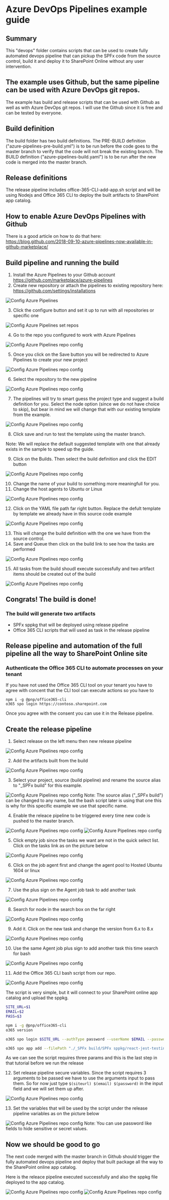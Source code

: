# Azure DevOps Pipelines example guide #

## Summary

This "devops" folder contains scripts that can be used to create fully automated devops pipeline that can pickup the SPFx code from the source control, build it and deploy it to SharePoint Online without any user intervention.

## The example uses Github, but the same pipeline can be used with Azure DevOps git repos.

The example has build and release scripts that can be used with Github as well as with Azure DevOps git repos. I will use the Github since it is free and can be tested by everyone.

## Build definition

The build folder has two build definitions. The PRE-BUILD definition ("azure-pipelines-pre-build.yml") is to be run before the code goes to the master branch to verify that the code will not break the existing branch. The BUILD definition ("azure-pipelines-build.yaml") is to be run after the new code is merged into the master branch.

## Release definitions

The release pipeline includes office-365-CLI-add-app.sh script and will be using Nodejs and Office 365 CLI to deploy the built artifacts to SharePoint app catalog.


## How to enable Azure DevOps Pipelines with Github

There is a good article on how to do that here:  https://blog.github.com/2018-09-10-azure-pipelines-now-available-in-github-marketplace/

## Build pipeline and running the build 

1. Install the Azure Pipelines to your Github account https://github.com/marketplace/azure-pipelines
2. Create new repository or attach the pipelines to existing repository here: https://github.com/settings/installations

![Config Azure Pipelines](../assets/config-Azure-Pipelines-in-Github.PNG)

3. Click the configure button and set it up to run with all repositories or specific one

![Config Azure Pipelines set repos](../assets/config-Azure-Pipelines-in-Github-repos.PNG)

4. Go to the repo you configured to work with Azure Pipelines

![Config Azure Pipelines repo config](../assets/config-Azure-Pipelines-in-Github-repo-config.PNG)

5. Once you click on the Save button you will be redirected to Azure Pipelines to create your new project 

![Config Azure Pipelines repo config](../assets/config-Azure-Pipelines-in-Github-new-project.PNG)

6. Select the repository to the new pipeline

![Config Azure Pipelines repo config](../assets/config-Azure-Pipelines-in-Github-select-repo.PNG)


7. The pipelines will try to smart guess the project type and suggest a build definition for you. Select the node option (since we do not have choice to skip), but bear in mind we will change that with our existing template from the example.

![Config Azure Pipelines repo config](../assets/config-Azure-Pipelines-in-Github-suggest.PNG)

8. Click save and run to test the template using the master branch.

Note: We will replace the default suggested template with one that already exists in the sample to speed up the guide.

9. Click on the Builds. Then select the build definition and click the EDIT button

![Config Azure Pipelines repo config](../assets/config-Azure-Pipelines-in-Github-edit-build.PNG)

10. Change the name of your build to something more meaningfull for you.
11. Change the host agents to Ubuntu or Linux

![Config Azure Pipelines repo config](../assets/config-Azure-Pipelines-in-Github-change-name.PNG)

12. Click on the YAML file path far right button. Replace the defult template by template we already have in this source code example

![Config Azure Pipelines repo config](../assets/config-Azure-Pipelines-in-Github-select-template.PNG)

13. This will change the build definition with the one we have from the source control.
14. Save and Queue then click on the build link to see how the tasks are performed

![Config Azure Pipelines repo config](../assets/config-Azure-Pipelines-in-Github-goto-build.PNG)

15. All tasks from the build shoudl execute successfully and two artifact items should be created out of the build

![Config Azure Pipelines repo config](../assets/config-Azure-Pipelines-in-Github-all-build-steps-done.PNG)

## Congrats! The build is done! 

### The build will generate two artifacts 
- SPFx sppkg that will be deployed using release pipeline
- Office 365 CLI scripts that will used as task in the release pipeline

## Release pipeline and automation of the full pipeline all the way to SharePoint Online site

### Authenticate the Office 365 CLI to automate processes on your tenant

If you have not used the Office 365 CLI tool on your tenant you have to agree with concent that the CLI tool can execute actions so you have to

```
npm i -g @pnp/office365-cli
o365 spo login https://contoso.sharepoint.com
```

Once you agree with the consent you can use it in the Release pipeline.

## Create the release pipeline

1. Select release on the left menu then new release pipeline

![Config Azure Pipelines repo config](../assets/config-Azure-Pipelines-in-Github-new-release.PNG)

2. Add the artifacts built from the build

![Config Azure Pipelines repo config](../assets/config-Azure-Pipelines-in-Github-add-artifacts-to-release.PNG)

3. Select your project, source (build pipeline) and rename the source alias to "_SPFx build" for this example.

![Config Azure Pipelines repo config](../assets/config-Azure-Pipelines-in-Github-spfx.PNG)
Note: The source alias ("_SPFx build") can be changed to any name, but the bash script later is using that one this is why for this specific example we use that specific name.

4. Enable the releace pipeline to be triggered every time new code is pushed to the master branch.

![Config Azure Pipelines repo config](../assets/config-Azure-Pipelines-in-Github-edit-continious.PNG)
![Config Azure Pipelines repo config](../assets/config-Azure-Pipelines-in-Github-ci-enabled.PNG) 

5. Click empty job since the tasks we want are not in the quick select list. Click on the tasks link as on the picture below

![Config Azure Pipelines repo config](../assets/config-Azure-Pipelines-in-Github-add-release-task.PNG)

6. Click on the job agent first and change the agent pool to Hosted Ubuntu 1604 or linux

![Config Azure Pipelines repo config](../assets/config-Azure-Pipelines-in-Github-ubuntu.PNG)

7. Use the plus sign on the Agent job task to add another task

![Config Azure Pipelines repo config](../assets/config-Azure-Pipelines-in-Github-add-job.PNG)

8. Search for node in the search box on the far right

![Config Azure Pipelines repo config](../assets/config-Azure-Pipelines-in-Github-node.PNG)

9. Add it. Click on the new task and change the version from 6.x to 8.x

![Config Azure Pipelines repo config](../assets/config-Azure-Pipelines-in-Github-node8.PNG)

10. Use the same Agent job plus sign to add another task this time search for bash

![Config Azure Pipelines repo config](../assets/config-Azure-Pipelines-in-Github-bash.PNG)

11. Add the Office 365 CLI bash script from our repo.

![Config Azure Pipelines repo config](../assets/config-Azure-Pipelines-in-Github-office365cli-script.PNG)

The script is very simple, but it will connect to your SharePoint online app catalog and upload the sppkg.

```sh
SITE_URL=$1
EMAIL=$2
PASS=$3

npm i -g @pnp/office365-cli
o365 version

o365 spo login $SITE_URL --authType password --userName $EMAIL --password $PASS

o365 spo app add --filePath "./_SPFx build/SPFx sppkg/react-jest-testing.sppkg" --overwrite --verbose
```

As we can see the script requires three params and this is the last step in that tutorial before we run the release

12. Set release pipeline secure variables. Since the script requires 3 arguments to be passed we have to use the arguments input to pass them. So for now just type `$(siteurl) $(email) $(password)` in the input field and we will set them up after.

![Config Azure Pipelines repo config](../assets/config-Azure-Pipelines-in-Github-bash-args.PNG)

13. Set the variables that will be used by the script under the release pipeline variables as on the picture below

![Config Azure Pipelines repo config](../assets/config-Azure-Pipelines-in-Github-vars.PNG)
Note: You can use password like fields to hide sensitive or secret values.

## Now we should be good to go

The next code merged with the master branch in Github should trigger the fully automated devops pipeline and deploy that built package all the way to the SharePoint online app catalog.

Here is the releace pipeline executed successfully and also the sppkg file deployed to the app catalog.

![Config Azure Pipelines repo config](../assets/config-Azure-Pipelines-in-Github-success.PNG)
![Config Azure Pipelines repo config](../assets/config-Azure-Pipelines-in-Github-appcatalog.PNG)




